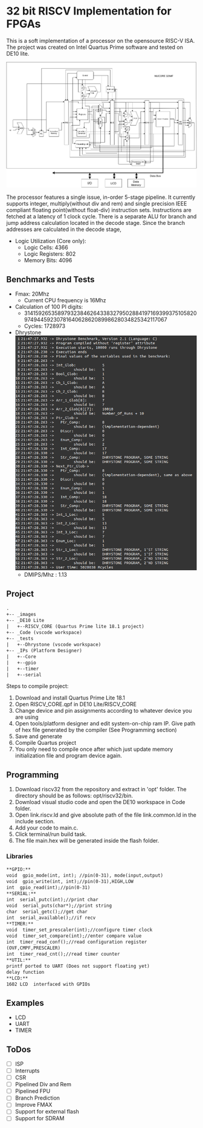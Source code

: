 # 32 bit RISCV Implementation for FPGAs

This is a soft implementation of a processor on the opensource RISC-V ISA. The project was created on Intel Quartus Prime software and tested on DE10 lite.

![enter image description here](https://raw.githubusercontent.com/ShaheerSajid/RISCV/master/images/RISCV.png)

The processor features a single issue, in-order 5-stage pipeline. It currently supports integer, multiply(without div and rem) and single precision IEEE compliant floating point(without float-div) instruction sets. Instructions are fetched at a latency of 1 clock cycle. There is a separate ALU for branch and jump address calculation located in the decode stage. Since the branch addresses are calculated in the decode stage, 
 - Logic Utilization (Core only):
	- Logic Cells: 4366
	- Logic Registers: 802
	 - Memory Bits: 4096

## Benchmarks and Tests

 - Fmax: 20Mhz
	- Current CPU frequency is 16Mhz
 - Calculation of 100 PI digits:
	 - 3141592653589793238462643383279502884197169399375105820974944592307816406286208998628034825342117067
	 - Cycles: 1728973
 - Dhrystone
  ![enter image description here](https://raw.githubusercontent.com/ShaheerSajid/RISCV/master/images/dhry.png)
	 - DMIPS/Mhz : 1.13

	

## Project

```
.
+-- _images
+-- _DE10 Lite
|	+--RISCV_CORE (Quartus Prime lite 18.1 project)
+-- _Code (vscode workspace)
+-- _tests 
|	+--Dhrystone (vscode workspace)
+-- _IPs (Platform Designer)
|	+--Core
|	+--gpio
|	+--timer
|	+--serial
```
Steps to compile project:

 1. Download and install Quartus Prime Lite 18.1
 2. Open RISCV_CORE.qpf in DE10 Lite/RISCV_CORE
 3. Change device and pin assignments according to whatever device you are using
 4. Open tools/platform designer and edit system-on-chip ram IP. Give path of hex file generated by the compiler (See Programming section)
 6. Save and generate
 7. Compile Quartus project
 8. You only need to compile once after which just update memory initialization file and program device again.

## Programming

 1. Download riscv32 from the repository and extract in 'opt' folder. The directory should be as follows: opt/riscv32/bin.
 2. Download visual studio code and open the DE10 workspace in Code folder.
 3. Open link.riscv.ld and give absolute path of the file link.common.ld in the include section.
 4. Add your code to main.c.
 5. Click terminal/run build task.
 6. The file main.hex will be generated inside the flash folder.
 
 ### Libraries
	**GPIO:**
	void  gpio_mode(int, int); //pin(0-31), mode(input,output)
	void  gpio_write(int, int);//pin(0-31),HIGH,LOW
	int  gpio_read(int);//pin(0-31)
	**SERIAL:**
	int  serial_putc(int);//print char
	void  serial_puts(char*);//print string
	char  serial_getc();//get char
	int  serial_available();//if recv
	**TIMER:**
	void  timer_set_prescaler(int);//configure timer clock
	void  timer_set_compare(int);//enter compare value
	int  timer_read_conf();//read configuration register (OVF,CMPF,PRESCALER)
	int  timer_read_cnt();//read timer counter
	**UTIL:**
	printf ported to UART (Does not support floating yet)
	delay function
	**LCD:**
	1602 LCD  interfaced with GPIOs

## Examples

 - LCD
 - UART
 - TIMER


## ToDos

 - [ ] ISP
 - [ ] Interrupts
 - [ ] CSR 
 - [ ] Pipelined Div and Rem
 - [ ] Pipelined FPU
 - [ ] Branch Prediction
 - [ ] Improve FMAX
 - [ ] Support for external flash
 - [ ] Support for SDRAM

<!--stackedit_data:
eyJoaXN0b3J5IjpbLTEwMTAzODQxMyw2MzA5NjgyNTcsMTAyNz
IxMjk3MSwtMjAwNjYxMDAzMiwzMjg0NTg3NTIsLTE3NTQzNjg1
MjksLTE0MTg5NDM1MSw0NDMyODM2MDQsNDU1MTU1NTIyXX0=
-->